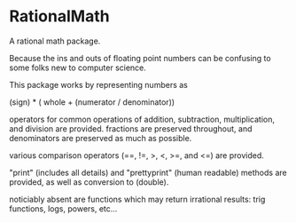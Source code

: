 # RationalMath

A rational math package.

Because the ins and outs of floating point numbers can be confusing to
some folks new to computer science.

This package works by representing numbers as

(sign) * ( whole + (numerator / denominator))

operators for common operations of addition, subtraction, multiplication,
and division are provided.  fractions are preserved throughout, and
denominators are preserved as much as possible.

various comparison operators (==, !=, >, <, >=, and <=) are provided.

"print" (includes all details) and "prettyprint" (human readable)
methods are provided, as well as conversion to (double).

noticiably absent are functions which may return irrational results:
trig functions, logs, powers, etc...
